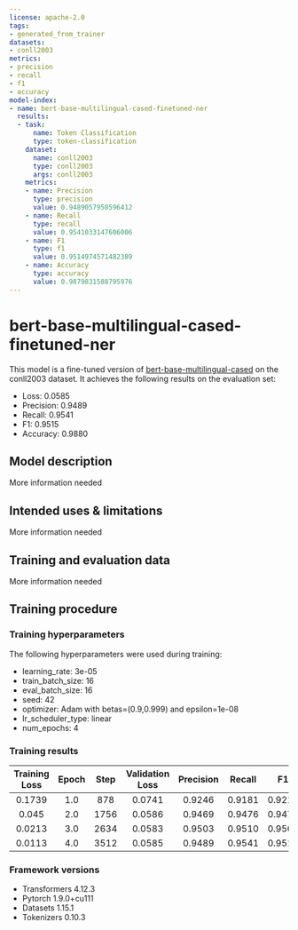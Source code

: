 ```yaml
---
license: apache-2.0
tags:
- generated_from_trainer
datasets:
- conll2003
metrics:
- precision
- recall
- f1
- accuracy
model-index:
- name: bert-base-multilingual-cased-finetuned-ner
  results:
  - task:
      name: Token Classification
      type: token-classification
    dataset:
      name: conll2003
      type: conll2003
      args: conll2003
    metrics:
    - name: Precision
      type: precision
      value: 0.9489057950596412
    - name: Recall
      type: recall
      value: 0.9541033147606006
    - name: F1
      type: f1
      value: 0.9514974571482389
    - name: Accuracy
      type: accuracy
      value: 0.9879831588795976
---
```


<!-- This model card has been generated automatically according to the information the Trainer had access to. You
should probably proofread and complete it, then remove this comment. -->

# bert-base-multilingual-cased-finetuned-ner

This model is a fine-tuned version of [bert-base-multilingual-cased](https://huggingface.co/bert-base-multilingual-cased) on the conll2003 dataset.
It achieves the following results on the evaluation set:
- Loss: 0.0585
- Precision: 0.9489
- Recall: 0.9541
- F1: 0.9515
- Accuracy: 0.9880

## Model description

More information needed

## Intended uses & limitations

More information needed

## Training and evaluation data

More information needed

## Training procedure

### Training hyperparameters

The following hyperparameters were used during training:
- learning_rate: 3e-05
- train_batch_size: 16
- eval_batch_size: 16
- seed: 42
- optimizer: Adam with betas=(0.9,0.999) and epsilon=1e-08
- lr_scheduler_type: linear
- num_epochs: 4

### Training results

| Training Loss | Epoch | Step | Validation Loss | Precision | Recall | F1     | Accuracy |
|:-------------:|:-----:|:----:|:---------------:|:---------:|:------:|:------:|:--------:|
| 0.1739        | 1.0   | 878  | 0.0741          | 0.9246    | 0.9181 | 0.9213 | 0.9823   |
| 0.045         | 2.0   | 1756 | 0.0586          | 0.9469    | 0.9476 | 0.9472 | 0.9870   |
| 0.0213        | 3.0   | 2634 | 0.0583          | 0.9503    | 0.9510 | 0.9506 | 0.9877   |
| 0.0113        | 4.0   | 3512 | 0.0585          | 0.9489    | 0.9541 | 0.9515 | 0.9880   |


### Framework versions

- Transformers 4.12.3
- Pytorch 1.9.0+cu111
- Datasets 1.15.1
- Tokenizers 0.10.3
